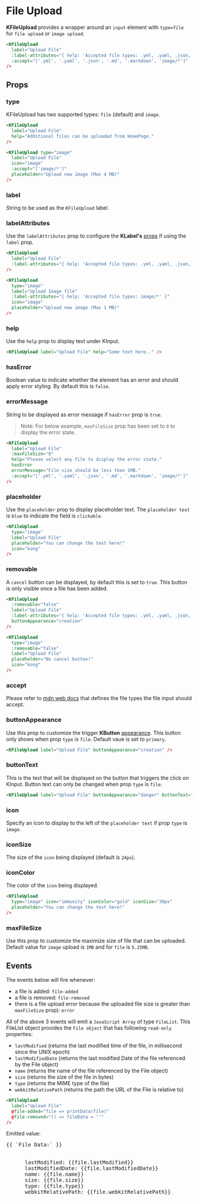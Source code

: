 # File Upload

**KFileUpload** provides a wrapper around an `input` element with `type=file` for `file upload` or `image upload`.

<KCard>
  <template v-slot:body>
    <KFileUpload :label-attributes="{ help: `Accepted file types: ${acceptedFileType.join(', ')}` }" help="Additional files can be uploaded from HomePage." :accept="acceptedFileType" hasError />
  </template>
</KCard>

```html
<KFileUpload
  label="Upload File"
  :label-attributes="{ help: 'Accepted file types: .yml, .yaml, .json, .md, .markdown, image/*' }"
  :accept="['.yml', '.yaml', '.json', '.md', '.markdown', 'image/*']"
/>
```

## Props

### type

KFileUpload has two supported types: `file` (default) and `image`.

<KCard>
  <template v-slot:body>
    <KFileUpload label="Upload File" :label-attributes="{ help: `Accepted file types: ${acceptedFileType.join(', ')}` }" help="Additional files can be uploaded from HomePage." :accept="acceptedFileType" />
  </template>
</KCard>

```html
<KFileUpload
  label="Upload File"
  help="Additional files can be uploaded from HomePage."
/>
```

<KCard class="mt-6">
  <template v-slot:body>
    <KFileUpload type="image" label="Upload File" :label-attributes="{ help: `Accepted file types: ${acceptedImageType}` }" class="image-with-label" icon="image" :accept="['image/*']" placeholder="Upload new image (Max 4 MB)" />
  </template>
</KCard>

```html
<KFileUpload type="image"
  label="Upload File"
  icon="image"
  :accept="['image/*']"
  placeholder="Upload new image (Max 4 MB)"
/>
```

### label

String to be used as the `KFileUpload` label.

### labelAttributes

Use the `labelAttributes` prop to configure the **KLabel's** [props](/components/label) if using the `label` prop.

<KCard>
  <template v-slot:body>
    <KFileUpload label="Upload File" :label-attributes="{ help: `Accepted file types: ${acceptedFileType.join(', ')}` }" :accept="acceptedFileType"/>
  </template>
</KCard>

```html
<KFileUpload
  label="Upload File"
  :label-attributes="{ help: 'Accepted file types: .yml, .yaml, .json, .md, .markdown, image/*' }"
/>
```

<KCard class="mt-6">
  <template v-slot:body>
    <KFileUpload type="image" label="Upload Image File" :label-attributes="{ help: `Accepted file types: ${acceptedImageType}` }" class="image-with-label" icon="image" :accept="acceptedImageType" placeholder="Upload new image (Max 1 MB)" />
  </template>
</KCard>

```html
<KFileUpload
  type="image"
  label="Upload Image file"
  :label-attributes="{ help: 'Accepted file types: image/*' }"
  icon="image"
  placeholder="Upload new image (Max 1 MB)"
/>
```

### help

Use the `help` prop to display text under KInput.

<KCard>
  <template v-slot:body>
    <KFileUpload label="Upload File" :label-attributes="{ help: `Accepted file types: ${acceptedFileType.join(', ')}` }" help="Some text here.." :accept="acceptedFileType" />
  </template>
</KCard>

```html
<KFileUpload label="Upload File" help="Some text here.." />
```

### hasError

Boolean value to indicate whether the element has an error and should apply error styling. By default this is `false`.

### errorMessage

String to be displayed as error message if `hasError` prop is `true`.

> Note: For below example, `maxFileSize` prop has been set to `0` to display the error state.

<KCard>
  <template v-slot:body>
    <KFileUpload label="Upload File" :maxFileSize="0" help="Please select any file to display the error state." hasError errorMessage="File size should be less than 1MB." :label-attributes="{ help: `Accepted file types: ${acceptedFileType.join(', ')}` }" :accept="acceptedFileType" />
  </template>
</KCard>


```html
<KFileUpload
  label="Upload File"
  :maxFileSize="0"
  help="Please select any file to display the error state."
  hasError
  errorMessage="File size should be less than 1MB."
  :accept="['.yml', '.yaml', '.json', '.md', '.markdown', 'image/*']"
/>
```


### placeholder

Use the `placeholder` prop to display placeholder text. The `placeholder text` is `blue` to indicate the field is `clickable`.

<KCard class="mt-6">
  <template v-slot:body>
    <KFileUpload type="image" label="Upload File" :label-attributes="{ help: `Accepted file types: ${acceptedImageType}` }" class="image-with-label" :accept="acceptedImageType" placeholder="You can change the text here!" icon="kong" >
    </KFileUpload>
  </template>
</KCard>

```html
<KFileUpload
  type="image"
  label="Upload File"
  placeholder="You can change the text here!"
  icon="kong"
/>
```

### removable

A `cancel` button can be displayed, by default this is set to `true`. This button is only visible once a file has been added.

<KCard>
  <template v-slot:body>
    <KFileUpload label="Upload File" :label-attributes="{ help: `Accepted file types: ${acceptedFileType.join(', ')}` }" buttonAppearance="creation" :accept="acceptedFileType" :removable="false" />
  </template>
</KCard>

```html
<KFileUpload
  :removable="false"
  label="Upload File"
  :label-attributes="{ help: 'Accepted file types: .yml, .yaml, .json, .md, .markdown, image/*' }"
  buttonAppearance="creation"
/>
```

<KCard class="mt-6">
  <template v-slot:body>
    <KFileUpload type="image" label="Upload File" :label-attributes="{ help: `Accepted file types: ${acceptedImageType}` }" :removable="false" class="image-with-label" :accept="acceptedImageType" placeholder="No cancel button!" icon="kong" >
    </KFileUpload>
  </template>
</KCard>

```html
<KFileUpload
  type="image"
  :removable="false"
  label="Upload File"
  placeholder="No cancel button!"
  icon="kong"
/>
```

### accept

Please refer to [mdn web docs](https://developer.mozilla.org/en-US/docs/Web/HTML/Element/input/file#accept) that defines the file types the file input should accept.

### buttonAppearance

Use this prop to customize the trigger **KButton** [appearance](/components/button.html#appearance). This button only shows when prop `type` is `file`. Default vaue is set to `primary`.

<KCard>
  <template v-slot:body>
    <KFileUpload label="Upload File" :label-attributes="{ help: `Accepted file types: ${acceptedFileType.join(', ')}` }" buttonAppearance="creation" :accept="acceptedFileType" />
  </template>
</KCard>

```html
<KFileUpload label="Upload File" buttonAppearance="creation" />
```

### buttonText

This is the text that will be displayed on the button that triggers the click on KInput. Button text can only be changed when prop `type` is `file`.

<KCard>
  <template v-slot:body>
    <KFileUpload label="Upload File" :label-attributes="{ help: `Accepted file types: ${acceptedFileType.join(', ')}` }" buttonAppearance="danger" buttonText="Click me" :accept="acceptedFileType" />
  </template>
</KCard>

```html
<KFileUpload label="Upload File" buttonAppearance="danger" buttonText="Click me" />
```

### icon

Specify an icon to display to the left of the `placeholder text` if prop `type` is `image`.

### iconSize

The size of the `icon` being displayed (default is `24px`).

### iconColor

The color of the `icon` being displayed.

<KCard class="mt-6">
  <template v-slot:body>
    <KFileUpload type="image" label="Upload File" :label-attributes="{ help: `Accepted file types: ${acceptedImageType}` }" :accept="acceptedImageType" class="image-with-label" placeholder="Customized icon, iconColor & iconSize!" icon="immunity" iconColor="gold" iconSize="30px" />
  </template>
</KCard>

```html
<KFileUpload
  type="image" icon="immunity" iconColor="gold" iconSize="30px"
  placeholder="You can change the text here!"
/>
```
### maxFileSize

Use this prop to customize the maximize size of file that can be uploaded. Default value for `image` upload is `1MB` and for `file` is `5.25MB`.

## Events

The events below will fire whenever:

- a file is added: `file-added`
- a file is removed: `file-removed`
- there is a file upload error because the uploaded file size is greater than `maxFileSize` prop): `error`

All of the above 3 events will emit a `JavaScript Array` of type `FileList`. This FileList object provides the `File object` that has following `read-only` properties:

- `lastModified` (returns the last modified time of the file, in millisecond since the UNIX epoch)
- `lastModifiedDate` (returns the last modified Date of the file referenced by the File object)
- `name` (returns the name of the file referenced by the File object)
- `size` (returns the size of the file in bytes)
- `type` (returns the MIME type of the file)
- `webkitRelativePath` (returns the path the URL of the File is relative to)

<KCard>
  <template v-slot:body>
    <KFileUpload label="Upload File" :label-attributes="{ help: `Accepted file types: ${acceptedFileType.join(', ')}` }" :accept="acceptedFileType" @file-added="file => printData(file)" @file-removed="() => fileData = ''" />
  </template>
</KCard>

```html
<KFileUpload
  label="Upload File"
  @file-added="file => printData(file)"
  @file-removed="() => fileData = ''"
/>
```

<div class="mt-6">Emitted value:
  <pre v-if="fileData.length" class="emitted-value">{{ `File Data:` }}
    <div v-for="(file) in fileData">
      <span>lastModified: {{file.lastModified}}</span>
      <span>lastModifiedDate: {{file.lastModifiedDate}}</span>
      <span>name: {{file.name}}</span>
      <span>size: {{file.size}}</span>
      <span>type: {{file.type}}</span>
      <span>webkitRelativePath: {{file.webkitRelativePath}}</span>
    </div>
  </pre>
</div>


<script lang="ts">
import { defineComponent } from 'vue'

export default defineComponent({
  data() {
    return {
      fileSize: '',
      fileName: '',
      imageSize: '',
      imageName: '',
      fileData: [],
      acceptedFileType: ['.yml', '.yaml', '.json', '.md', '.markdown', 'image/*'],
      acceptedImageType: ['image/*']
    }
  },
  methods: {
    printData (i) {
      this.fileData = Array.from(i)
    },
  }
})
</script>

<style lang="scss" scoped>
pre.emitted-value {
  font-size: var(--type-sm);
  white-space: pre-wrap;
  background-color: var(--grey-200);
  padding: var(--type-xxs);
  height: 200px;
  overflow: hidden;
}
</style>

<style lang="scss">
.k-file-upload {
  .image-upload-icon.kong-icon-image svg rect {
    fill: var(--blue-500);
  }
}
.image-with-label {
  .image-upload-icon.kong-icon {
    top: 37px;
  }
  .image-upload-description {
    top: 40px !important;
  }
}
</style>
